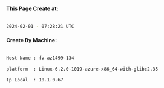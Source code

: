 
   
#### This Page Create at:

```bash

2024-02-01 - 07:28:21 UTC

```

#### Create By Machine:

```bash

Host Name : fv-az1499-134

platform  : Linux-6.2.0-1019-azure-x86_64-with-glibc2.35

Ip Local  : 10.1.0.67

```

